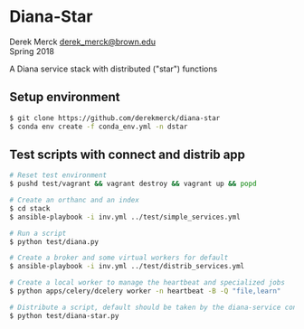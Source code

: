 # Diana-Star

Derek Merck <derek_merck@brown.edu>  
Spring 2018  

A Diana service stack with distributed ("star") functions


## Setup environment

```bash
$ git clone https://github.com/derekmerck/diana-star
$ conda env create -f conda_env.yml -n dstar
```


## Test scripts with connect and distrib app

```bash
# Reset test environment
$ pushd test/vagrant && vagrant destroy && vagrant up && popd

# Create an orthanc and an index
$ cd stack
$ ansible-playbook -i inv.yml ../test/simple_services.yml

# Run a script
$ python test/diana.py

# Create a broker and some virtual workers for default
$ ansible-playbook -i inv.yml ../test/distrib_services.yml

# Create a local worker to manage the heartbeat and specialized jobs
$ python apps/celery/dcelery worker -n heartbeat -B -Q "file,learn"

# Distribute a script, default should be taken by the diana-service container
$ python test/diana-star.py
```

